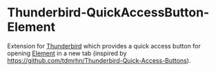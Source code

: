 # Thunderbird-QuickAccessButton-Element

Extension for [Thunderbird](https://www.thunderbird.net/) which provides a quick access button for opening [Element](https://element.io/) in a new tab (inspired by https://github.com/tdmrhn/Thunderbird-Quick-Access-Buttons).
